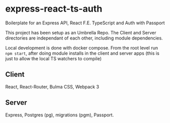 # express-react-ts-auth
Boilerplate for an Express API, React F.E. TypeScript and Auth with Passport

This project has been setup as an Umbrella Repo. The Client and Server directories are independant of each other, including module dependencies.

Local development is done with docker compose. From the root level run `npm start`, after doing module installs in the client and server apps (this is just to allow the local TS watchers to compile)

## Client

React, React-Router, Bulma CSS, Webpack 3

## Server

Express, Postgres (pg), migrations (pgm), Passport.
